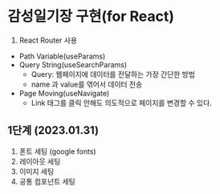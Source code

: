 # 감성일기장 구현(for React)

1. React Router 사용
  - Path Variable(useParams)
  - Query String(useSearchParams)
    - Query: 웹페이지에 데이터를 전달하는 가장 간단한 방법
    - name 과 value를 엮어서 데이터 전송
  - Page Moving(useNavigate)
    - Link 태그를 클릭 안해도 의도적으로 페이지를 변경할 수 있다.

## 1단계 (2023.01.31)
  1. 폰트 세팅 (google fonts)
  2. 레이아웃 세팅
  3. 이미지 세팅
  4. 공통 컴포넌트 세팅
